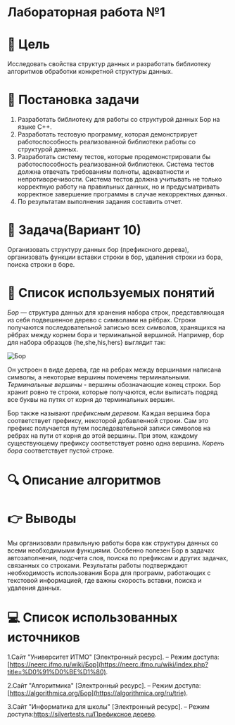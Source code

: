 # Лабораторная работа №1
# :dart: Цель
Исследовать свойства структур данных и разработать библиотеку алгоритмов обработки конкретной структуры данных.
# :pushpin: Постановка задачи
1. Разработать библиотеку для работы со структурой данных Бор на языке С++.
2. Разработать тестовую программу, которая демонстрирует
работоспособность реализованной библиотеки работы со структурой
данных.
3. Разработать систему тестов, которые продемонстрировали бы работоспособность реализованной библиотеки. Система тестов должна
отвечать требованиям полноты, адекватности и непротиворечивости. Система тестов должна учитывать не только корректную работу на
правильных данных, но и предусматривать корректное завершение программы в случае некорректных данных.
4. По результатам выполнения задания составить отчет.
# :page_with_curl: Задача(Вариант 10)
Организовать структуру данных бор (префиксного дерева), организовать функции вставки строки в бор, удаления строки из бора, поиска строки в
боре.
# :book: Список используемых понятий
*Бор* — структура данных для хранения набора строк, представляющая из себя подвешенное дерево с символами на рёбрах. Строки получаются последовательной записью всех символов, хранящихся на рёбрах между корнем бора и терминальной вершиной.
Например, бор для набора образцов {he,she,his,hers} выглядит так:

![Бор](https://github.com/user-attachments/assets/7f523205-380d-4fba-a12f-32de1f6fd7ac)
 
Он устроен в виде дерева, где на ребрах между вершинами написана символы, а некоторые вершины помечены терминальными. 
*Терминальные вершины* - вершины обозначающие конец строки.
Бор хранит ровно те строки, которые получаются, если выписать подряд все буквы на путях от корня до терминальных вершин.

Бор также называют *префиксным деревом*. Каждая вершина бора соответствует префиксу, некоторой добавленной строки. Сам это префикс получается путем последовательной записи символов на ребрах на пути от корня до этой вершины. 
При этом, каждому существующему префиксу соответствует ровно одна вершина. *Корень бора* соответствует пустой строке.

# :mag: Описание алгоритмов



# :point_right: Выводы
Мы организовали правильную работы бора как структуры данных со всеми необходимыми функциями.
Особенно полезен Бор в задачах автозаполнения, подсчета слов, поиска по префиксам и других задачах, связанных со строками.
Результаты работы подтверждают необходимость использования Бора для программ, работающих с текстовой информацией, где важны скорость вставки, поиска и удаления данных.

# :computer: Список использованных источников
1.Сайт "Университет ИТМО" \[Электронный ресурс\]. – Режим доступа:[https://neerc.ifmo.ru/wiki/Бор](https://neerc.ifmo.ru/wiki/index.php?title=%D0%91%D0%BE%D1%80).

2.Сайт "Алгоритмика" \[Электронный ресурс\]. – Режим доступа:[https://algorithmica.org/Бор](https://algorithmica.org/ru/trie).

3.Сайт "Информатика для школы" \[Электронный ресурс\]. – Режим доступа:[https://silvertests.ru/Префиксное дерево](https://silvertests.ru/GuideView.aspx?id=32133).
